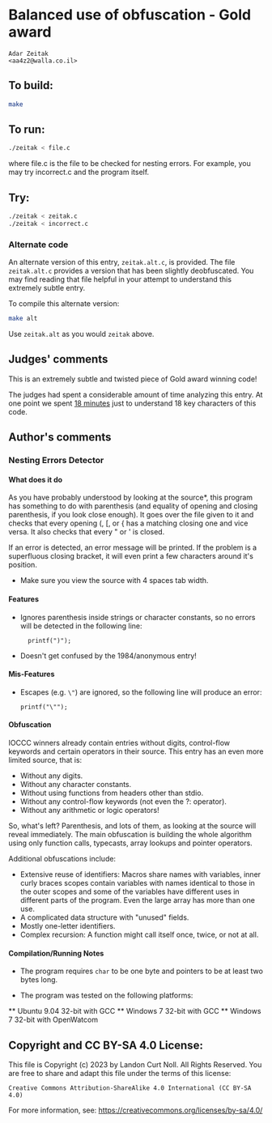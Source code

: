 # Balanced use of obfuscation - Gold award

    Adar Zeitak  
    <aa4z2@walla.co.il>  

## To build:

```sh
make
```

## To run:

```sh
./zeitak < file.c
```

where file.c is the file to be checked for nesting errors. For example, you may
try incorrect.c and the program itself.

## Try:

```sh
./zeitak < zeitak.c
./zeitak < incorrect.c
```

### Alternate code

An alternate version of this entry, `zeitak.alt.c`, is provided.
The file `zeitak.alt.c` provides a version that has been slightly
deobfuscated.  You may find reading that file helpful in your attempt
to understand this extremely subtle entry.

To compile this alternate version:

```sh
make alt
```

Use `zeitak.alt` as you would `zeitak` above.

## Judges' comments

This is an extremely subtle and twisted piece of Gold award winning code!

The judges had spent a considerable amount of time analyzing this entry.
At one point we spent
[18 minutes](https://twitter.com/ioccc/status/252162898800033792)
just to understand 18 key characters of this code.

## Author's comments

### Nesting Errors Detector

#### What does it do

As you have probably understood by looking at the source\*, this program has
something to do with parenthesis (and equality of opening and closing
parenthesis, if you look close enough). It goes over the file given to it and
checks that every opening (, [, or { has a matching closing one and
vice versa. It also checks that every " or ' is closed.

If an error is detected, an error message will be printed. If the problem
is a superfluous closing bracket, it will even print a few characters
around it's position.

* Make sure you view the source with 4 spaces tab width.

#### Features

* Ignores parenthesis inside strings or character constants, so no errors
  will be detected in the following line:

        printf(")");

*   Doesn't get confused by the 1984/anonymous entry!

#### Mis-Features

*   Escapes (e.g. `\"`) are ignored, so the following line will produce
    an error:

        printf("\"");

#### Obfuscation

IOCCC winners already contain entries without digits, control-flow
keywords and certain operators in their source. This entry has an
even more limited source, that is:

*   Without any digits.
*   Without any character constants.
*   Without using functions from headers other than stdio.
*   Without any control-flow keywords (not even the ?: operator).
*   Without any arithmetic or logic operators!

So, what's left? Parenthesis, and lots of them, as looking at the source will
reveal immediately. The main obfuscation is building the whole algorithm using
only function calls, typecasts, array lookups and pointer operators.

Additional obfuscations include:

*   Extensive reuse of identifiers: Macros share names with variables, inner
    curly braces scopes contain variables with names identical to those in the
    outer scopes and some of the variables have different uses in different
    parts of the program. Even the large array has more than one use.
*   A complicated data structure with "unused" fields.
*   Mostly one-letter identifiers.
*   Complex recursion: A function might call itself once, twice, or not at all.

#### Compilation/Running Notes

*   The program requires `char` to be one byte and pointers to be
    at least two bytes long.

*   The program was tested on the following platforms:

**  Ubuntu 9.04 32-bit with GCC
**  Windows 7 32-bit with GCC
**  Windows 7 32-bit with OpenWatcom

## Copyright and CC BY-SA 4.0 License:

This file is Copyright (c) 2023 by Landon Curt Noll.  All Rights Reserved.
You are free to share and adapt this file under the terms of this license:

    Creative Commons Attribution-ShareAlike 4.0 International (CC BY-SA 4.0)

For more information, see: https://creativecommons.org/licenses/by-sa/4.0/
